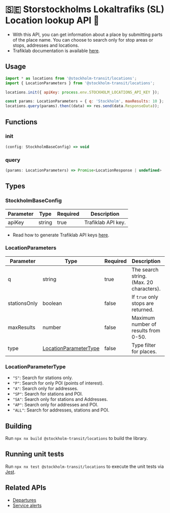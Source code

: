 # 🇸🇪 Storstockholms Lokaltrafiks (SL) Location lookup API 🚆

- With this API, you can get information about a place by submitting parts of the place name. You can choose to search only for stop areas or stops, addresses and locations.
- Trafiklab documentation is available [here](https://www.trafiklab.se/api/trafiklab-apis/sl/stop-lookup/).

## Usage

```javascript
import * as locations from '@stockholm-transit/locations';
import { LocationParameters } from '@stockholm-transit/locations';

locations.init({ apiKey: process.env.STOCKHOLM_LOCATIONS_API_KEY });

const params: LocationParameters = { q: 'Stockholm', maxResults: 10 };
locations.query(params).then((data) => res.send(data.ResponseData));
```

## Functions

### init

```javascript
(config: StockholmBaseConfig) => void
```

### query

```javascript
(params: LocationParameters) => Promise<LocationResponse | undefined>
```

## Types

### StockholmBaseConfig

| Parameter | Type   | Required | Description        |
| --------- | ------ | -------- | ------------------ |
| apiKey    | string | true     | Trafiklab API key. |

- Read how to generate Trafiklab API keys [here](https://www.trafiklab.se/docs/using-trafiklab/getting-api-keys/).

### LocationParameters

| Parameter    | Type                                            | Required | Description                              | Default |
| ------------ | ----------------------------------------------- | -------- | ---------------------------------------- | ------- |
| q            | string                                          | true     | The search string. (Max. 20 characters). |         |
| stationsOnly | boolean                                         | false    | If `true` only stops are returned.       | `true`  |
| maxResults   | number                                          | false    | Maximum number of results from 0-50.     | `10`    |
| type         | [LocationParameterType](#LocationParameterType) | false    | Type filter for places.                  | `"ALL"` |

### LocationParameterType

- `"S"`: Search for stations only.
- `"P"`: Search for only POI (points of interest).
- `"A"`: Search only for addresses.
- `"SP"`: Search for stations and POI.
- `"SA"`: Search only for stations and Addresses.
- `"AP"`: Search only for addresses and POI.
- `"ALL"`: Search for addresses, stations and POI.

## Building

Run `npx nx build @stockholm-transit/locations` to build the library.

## Running unit tests

Run `npx nx test @stockholm-transit/locations` to execute the unit tests via [Jest](https://jestjs.io).

## Related APIs

- [Departures](https://www.npmjs.com/package/@stockholm-transit/departures)
- [Service alerts](https://www.npmjs.com/package/@stockholm-transit/service-alerts)
